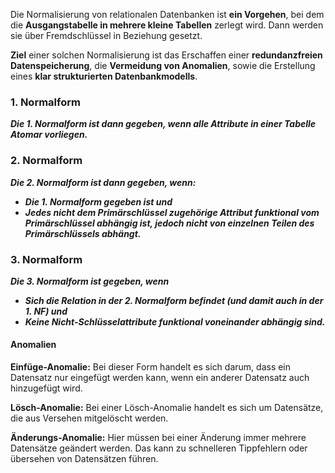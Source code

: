 Die Normalisierung von relationalen Datenbanken ist **ein Vorgehen**, bei dem die **Ausgangstabelle in mehrere kleine Tabellen** zerlegt wird. Dann werden sie über Fremdschlüssel in Beziehung gesetzt.

**Ziel** einer solchen Normalisierung ist das Erschaffen einer **redundanzfreien Datenspeicherung**, die **Vermeidung von Anomalien**, sowie die Erstellung eines **klar strukturierten Datenbankmodells**.
### 1. Normalform
**_Die 1. Normalform ist dann gegeben, wenn alle Attribute in einer Tabelle Atomar vorliegen._**
### 2. Normalform
_**Die 2. Normalform ist dann gegeben, wenn:**_
- _**Die 1. Normalform gegeben ist und**_
- _**Jedes nicht dem Primärschlüssel zugehörige Attribut funktional vom Primärschlüssel abhängig ist, jedoch nicht von einzelnen Teilen des Primärschlüssels abhängt.**_
### 3. Normalform
_**Die 3. Normalform ist gegeben, wenn**_
- **_Sich die Relation in der 2. Normalform befindet (und damit auch in der 1. NF) und_**
- **_Keine Nicht-Schlüsselattribute funktional voneinander abhängig sind._**

#### Anomalien
**Einfüge-Anomalie:** Bei dieser Form handelt es sich darum, dass ein Datensatz nur eingefügt werden kann, wenn ein anderer Datensatz auch hinzugefügt wird.

**Lösch-Anomalie:** Bei einer Lösch-Anomalie handelt es sich um Datensätze, die aus Versehen mitgelöscht werden.

**Änderungs-Anomalie:** Hier müssen bei einer Änderung immer mehrere Datensätze geändert werden. Das kann zu schnelleren Tippfehlern oder übersehen von Datensätzen führen.



